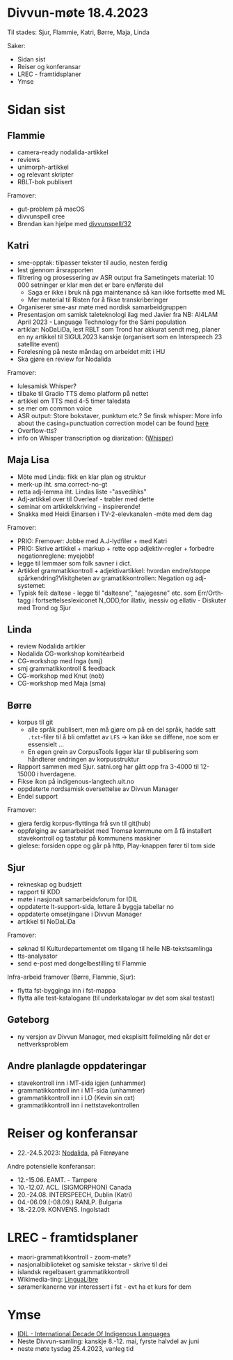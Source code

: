 # Divvun-møte 18.4.2023

Til stades: Sjur, Flammie, Katri, Børre, Maja, Linda

Saker:

* Sidan sist
* Reiser og konferansar
* LREC - framtidsplaner
* Ymse

# Sidan sist

## Flammie

* camera-ready nodalida-artikkel
* reviews
* unimorph-artikkel
* og relevant skripter
* RBLT-bok publisert

Framover:

* gut-problem på macOS
* divvunspell cree
* Brendan kan hjelpe med [divvunspell/32](https://github.com/divvun/divvunspell/issues/32)

## Katri

* sme-opptak: tilpasser tekster til audio, nesten ferdig
* lest gjennom årsrapporten
* filtrering og prosessering av ASR output fra Sametingets material: 10 000 setninger er klar men det er bare en/første del
    * Saga er ikke i bruk nå pga maintenance så kan ikke fortsette med ML
    * Mer material til Risten for å fikse transkriberinger
* Organiserer sme-asr møte med nordisk samarbeidgruppen
* Presentasjon om samisk taleteknologi ilag med Javier fra NB: AI4LAM April 2023 - Language Technology for the Sámi population
* artiklar: NoDaLiDa, lest RBLT som Trond har akkurat sendt meg, planer en ny artikkel til SIGUL2023 kanskje (organisert som en Interspeech 23 satellite event)
* Forelesning på neste måndag om arbeidet mitt i HU
* Ska gjøre en review for Nodalida

Framover:
* lulesamisk Whisper?
* tilbake til Gradio TTS demo platform på nettet
* artikkel om TTS med 4-5 timer taledata
* se mer om common voice
* ASR output: Store bokstaver, punktum etc.? Se finsk whisper: More info about the casing+punctuation correction model can be found [here](https://huggingface.co/Finnish-NLP/t5-small-nl24-casing-punctuation-correction)
* Overflow-tts?
* info on Whisper transcription og diarization: ([Whisper](https://lablab.ai/t/whisper-transcription-and-speaker-identification))

## Maja Lisa
* Möte med Linda: fikk en klar plan og struktur
* merk-up iht. sma.correct-no-gt 
* retta adj-lemma iht. Lindas liste -"asvedihks"
* Adj-artikkel over til Overleaf - trøbler med dette
* seminar om artikkelskriving - inspirerende!
* Snakka med Heidi Einarsen i TV-2-elevkanalen -möte med dem dag

Framover:
* PRIO: Fremover: Jobbe med A.J-lydfiler + med Katri
* PRIO: Skrive artikkel + markup + rette opp adjektiv-regler + forbedre negationreglene: myejobb! 
* legge til lemmaer som folk savner i dict. 
* Artikkel grammatikkontroll + adjektivartikkel: hvordan endre/stoppe spårkendring?Vikitgheten av gramatikkontrollen:  Negation og adj-systemet:
* Typisk feil: daltese - legge til "daltesne", "aajegesne" etc. som Err/Orth-tagg i fortsettelseslexiconet  N_ODD,for illativ, inessiv og ellativ - Diskuter med Trond og Sjur

## Linda

* review Nodalida artikler
* Nodalida CG-workshop komitéarbeid
* CG-workshop med Inga (smj)
* smj grammatikkontroll & feedback
* CG-workshop med Knut (nob)
* CG-workshop med Maja (sma)

## Børre

* korpus til git
    * alle språk publisert, men må gjøre om på en del språk, hadde satt `.txt`-filer til å bli omfattet av `LFS` -> kan ikke se diffene, noe som er essensielt …
    * En egen grein av CorpusTools ligger klar til publisering som håndterer endringen av korpusstruktur
* Rapport sammen med Sjur. satni.org har gått opp fra 3-4000 til 12-15000 i hverdagene.
* Fikse ikon på indigenous-langtech.uit.no
* oppdaterte nordsamisk oversettelse av Divvun Manager
* Endel support

Framover:

* gjera ferdig korpus-flyttinga frå svn til git(hub)
* oppfølging av samarbeidet med Tromsø kommune om å få installert stavekontroll og tastatur på kommunens maskiner
* gielese:
  forsiden oppe og går på http, Play-knappen fører til tom side

## Sjur

- rekneskap og budsjett
- rapport til KDD
- møte i nasjonalt samarbeidsforum for IDIL
- oppdaterte lt-support-sida, lettare å byggja tabellar no
- oppdaterte omsetjingane i Divvun Manager
- artikkel til NoDaLiDa

Framover:

* søknad til Kulturdepartementet om tilgang til heile NB-tekstsamlinga
* tts-analysator
* send e-post med dongelbestilling til Flammie

Infra-arbeid framover (Børre, Flammie, Sjur):

* flytta fst-bygginga inn i fst-mappa
* flytta alle test-katalogane (til underkatalogar av det som skal testast)

## Gøteborg

* ny versjon av Divvun Manager, med eksplisitt feilmelding når det er nettverksproblem

## Andre planlagde oppdateringar

* stavekontroll inn i MT-sida igjen (unhammer)
* grammatikkontroll inn i MT-sida (unhammer)
* grammatikkontroll inn i LO (Kevin sin oxt)
* grammatikkontroll inn i nettstavekontrollen

# Reiser og konferansar

* 22.-24.5.2023: [Nodalida](https://www.nodalida2023.fo/call-for-papers), på Færøyane

Andre potensielle konferansar:
* 12.-15.06. EAMT. - Tampere
* 10.-12.07. ACL. (SIGMORPHON) Canada
* 20.-24.08. INTERSPEECH, Dublin (Katri)
* 04.-06.09.(-08.09.) RANLP. Bulgaria
* 18.-22.09. KONVENS. Ingolstadt

# LREC - framtidsplaner

* maori-grammatikkontroll - zoom-møte?
* nasjonalbiblioteket og samiske tekstar - skrive til dei
* islandsk regelbasert grammatikkontroll
* Wikimedia-ting: [LinguaLibre](https://lingualibre.org/wiki/LinguaLibre)
* søramerikanerne var interessert i fst - evt ha et kurs for dem

# Ymse

* [IDIL - International Decade Of Indigenous Languages](https://fpcc.ca/stories/the-decade-of-indigenous-languages/)
* Neste Divvun-samling: kanskje 8.-12. mai, fyrste halvdel av juni
* neste møte tysdag 25.4.2023, vanleg tid

